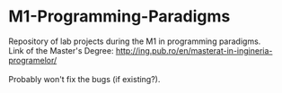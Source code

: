 # M1-Programming-Paradigms

Repository of lab projects during the M1 in programming paradigms.<br/>
Link of the Master's Degree: http://ing.pub.ro/en/masterat-in-ingineria-programelor/<br/><br/>
Probably won't fix the bugs (if existing?).
